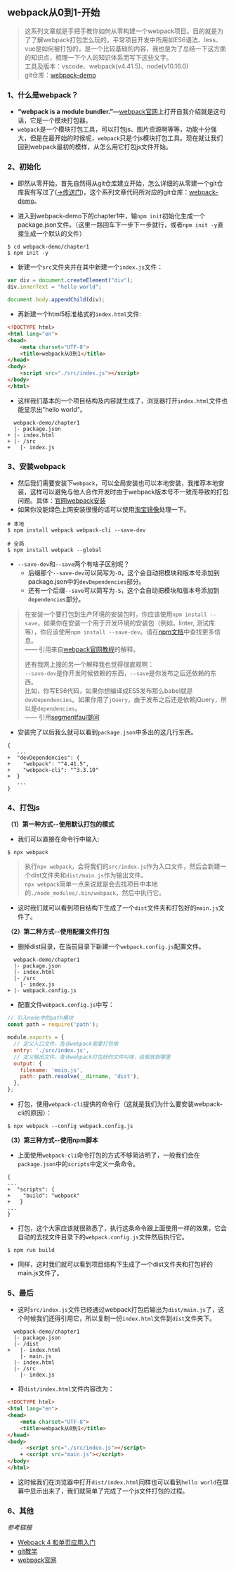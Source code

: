 ## webpack从0到1-开始
> 这系列文章就是手把手教你如何从零构建一个webpack项目。目的就是为了了解webpack打包怎么玩的，平常项目开发中所用如ES6语法、less、vue是如何被打包的，是一个比较基础的内容，我也是为了总结一下这方面的知识点，梳理一下个人的知识体系而写下这些文字。  
> 工具及版本：vscode、webpack(v4.41.5)、node(v10.16.0)  
> git仓库：[webpack-demo](https://github.com/Ewall1106/webpack-demo)

### 1、什么是webpack？
- **“webpack is a module bundler.”**—[webpack官网](https://webpack.js.org/)上打开自我介绍就是这句话，它是一个模块打包器。
- `webpack`是一个模块打包工具，可以打包js、图片资源啊等等，功能十分强大，但是在最开始的时候呢，`webpack`只是个js模块打包工具。现在就让我们回到webpack最初的模样，从怎么用它打包js文件开始。

### 2、初始化
- 即然从零开始，首先自然得从git仓库建立开始，怎么详细的从零建一个git仓库我有写过了([->传送门](https://www.jianshu.com/p/6deca2cfc37a))，这个系列文章代码所对应的git仓库：[webpack-demo](https://github.com/Ewall1106/webpack-demo)。

- 进入到webpack-demo下的chapter1中，输`npm init`初始化生成一个package.json文件。（这里一路回车下一步下一步就行，或者`npm init
-y`直接生成一个默认的文件）
```
$ cd webpack-demo/chapter1
$ npm init -y
```

- 新建一个`src`文件夹并在其中新建一个`index.js`文件：
```javascript
var div = document.createElement("div");
div.innerText = "hello world";

document.body.appendChild(div);
```

- 再新建一个html5标准格式的`index.html`文件:
```html
<!DOCTYPE html>
<html lang="en">
<head>
    <meta charset="UTF-8">
    <title>webpack从0到1</title>
</head>
<body>
    <script src="./src/index.js"></script>
</body>
</html>
```

- 这样我们基本的一个项目结构及内容就生成了，浏览器打开`index.html`文件也能显示出"hello world"。
```
  webpack-demo/chapter1
  |- package.json
+ |- index.html
+ |- /src
+   |- index.js
```

### 3、安装webpack
- 然后我们需要安装下`webpack`，可以全局安装也可以本地安装，我推荐本地安装，这样可以避免与他人合作开发时由于webpack版本号不一致而导致的打包问题。具体：[官网webpack安装](https://webpack.js.org/guides/installation/)
- 如果你没能绿色上网安装很慢的话可以使用[淘宝镜像](https://npm.taobao.org/)处理一下。

```
# 本地
$ npm install webpack webpack-cli --save-dev

# 全局
$ npm install webpack --global
```

- `--save-dev`和`--save`两个有啥子区别呢？
    - 后缀那个`--save-dev`可以简写为`-D`，这个会自动把模块和版本号添加到package.json中的`devDependencies`部分。
    - 还有一个后缀`--save`可以简写为`-S`，这个会自动把模块和版本号添加到`dependencies`部分。


> 在安装一个要打包到生产环境的安装包时，你应该使用`npm install --save`，如果你在安装一个用于开发环境的安装包（例如，linter, 测试库等），你应该使用`npm install --save-dev`。请在[npm文档](https://docs.npmjs.com/cli/install)中查找更多信息。  
> —— 引用来自[webpack官网教程](https://webpack.js.org/guides/getting-started/#creating-a-bundle)的解释。  
>   
> 还有我网上搜的另一个解释我也觉得很直观啊：  
> `--save-dev`是你开发时候依赖的东西，`--save`是你发布之后还依赖的东西。  
> 比如，你写ES6代码，如果你想编译成ES5发布那么babel就是`devDependencies`。如果你用了`jQuery`，由于发布之后还是依赖jQuery，所以是`dependencies`。  
> —— 引用[segmentfaul提问](https://segmentfault.com/q/1010000005163089)

- 安装完了以后我么就可以看到`package.json`中多出的这几行东西。
```
{
   ...
+  "devDependencies": {
+    "webpack": "^4.41.5",
+    "webpack-cli": "^3.3.10"
+  }
   ...
}
```



### 4、打包js
**（1）第一种方式--使用默认打包的模式**
- 我们可以直接在命令行中输入:
```
$ npx webpack
```
> 执行`npx webpack`，会将我们的`src/index.js`作为入口文件，然后会新建一个dist文件夹和`dist/main.js`作为输出文件。  
> `npx webpack`简单一点来说就是会去找项目中本地的`./node_modules/.bin/webpack`，然后中执行它。
- 这时我们就可以看到项目结构下生成了一个`dist`文件夹和打包好的`main.js`文件了。


**（2）第二种方式--使用配置文件打包**
- 删掉dist目录，在当前目录下新建一个`webpack.config.js`配置文件。
```
  webpack-demo/chapter1
  |- package.json
  |- index.html
  |- /src
    |- index.js
+ |- webpack.config.js
```

- 配置文件`webpack.config.js`中写：
```javascript
// 引入node中的path模块
const path = require('path');

module.exports = {
  // 定义入口文件，告诉webpack我要打包啥
  entry: './src/index.js',
  // 定义输出文件，告诉webpack打包好的文件叫啥，给我放到哪里
  output: {
    filename: 'main.js',
    path: path.resolve(__dirname, 'dist'),
  },
};
```

- 打包，使用`webpack-cli`提供的命令行（这就是我们为什么要安装webpack-cli的原因）：
```
$ npx webpack --config webpack.config.js
```

**（3）第三种方式--使用npm脚本**
- 上面使用`webpack-cli`命令打包的方式不够简洁明了，一般我们会在`package.json`中的`scripts`中定义一条命令。
```
{
...
+  "scripts": {
+    "build": "webpack"
+   }
...
}
```

- 打包，这个大家应该就很熟悉了，执行这条命令跟上面使用一样的效果，它会自动的去找文件目录下的`webpack.config.js`文件然后执行它。
```
$ npm run build
```

- 同样，这时我们就可以看到项目结构下生成了一个dist文件夹和打包好的main.js文件了。

### 5、最后
- 这时`src/index.js`文件已经通过webpack打包后输出为`dist/main.js`了，这个时候我们还得引用它，所以复制一份`index.html`文件到`dist`文件夹下。
```
  webpack-demo/chapter1
  |- package.json
  |- /dist
+   |- index.html
    |- main.js
  |- index.html
  |- /src
    |- index.js
```

- 将`dist/index.html`文件内容改为：
```html
<!DOCTYPE html>
<html lang="en">
<head>
    <meta charset="UTF-8">
    <title>webpack从0到1</title>
</head>
<body>
    - <script src="./src/index.js"></script>
    + <script src="main.js"></script>
</body>
</html>
```

- 这时候我们在浏览器中打开`dist/index.html`同样也可以看到`hello world`在屏幕中显示出来了，我们就简单了完成了一个js文件打包的过程。

### 6、其他
*参考链接*
- [Webpack 4 和单页应用入门](https://github.com/wallstreetcn/webpack-and-spa-guide)
- [git教学](https://www.jianshu.com/p/6deca2cfc37a)
- [webpack官网](https://webpack.js.org/guides/getting-started/#basic-setup)
